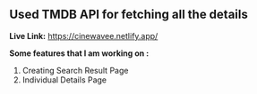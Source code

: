 <h2>Used TMDB API for fetching all the details</h2>


**Live Link:** https://cinewavee.netlify.app/


**Some features that I am working on :**
1. Creating Search Result Page
2. Individual Details Page
